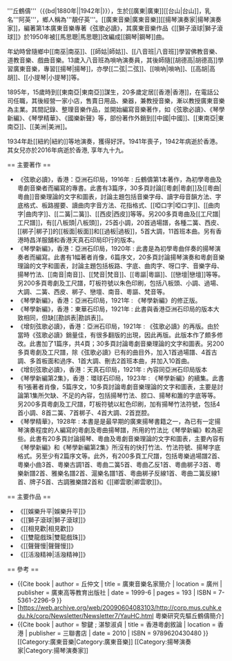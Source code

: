 '''丘鶴儔'''（{{bd|1880年||1942年|}}），生於[[廣東|廣東]][[台山|台山]]，乳名'''阿英'''，鄉人稱為'''靚仔英'''。[[廣東音樂|廣東音樂]][[揚琴演奏家|揚琴演奏家]]，編著第1本廣東音樂專著《弦歌必讀》，其廣東音樂作品《[[獅子滾球|獅子滾球]]》於1950年被[[馬思聰|馬思聰]]改編成[[鋼琴|鋼琴]]曲。

年幼時曾隨鄉中[[南巫|南巫]]、[[師姑|師姑]]、[[八音班|八音班]]學習佛教音樂、道教音樂、戲曲音樂。13歲入八音班為嗩吶演奏員，其後師隨[[胡德高|胡德高]]學習廣東音樂，專習[[揚琴|揚琴]]，亦學[[二弦|二弦]]、[[嗩吶|嗩吶]]、[[高胡|高胡]]、[[小提琴|小提琴]]等。

1895年，15歲時到[[東南亞|東南亞]]謀生，20多歲定居[[香港|香港]]，在電話公司任職，其後經營一家小店，售賣日用品、樂器，兼教授音樂，漸以教授廣東音樂為主業。其間記錄、整理音樂作品，並開始編寫音樂著作，如《弦歌必讀》、《琴學新編》、《琴學精華》、《國樂新聲》等，部份著作外銷到[[中國|中國]]、[[東南亞|東南亞]]、[[美洲|美洲]]。

1934年赴[[紐約|紐約]]等地演奏，獲得好評。1941年喪子，1942年病逝於香港。  其女兒亦於2016年病逝於香港, 享年九十九。

== 主要著作 ==

* 《弦歌必讀》，香港：亞洲石印局，1916年
: 丘鶴儔第1本著作，為初學粵曲及粵劇音樂者而編寫的專書。此書有3篇序，30多頁討論[[粵劇|粵劇]]及[[粵曲|粵曲]]音樂理論的文字和圖表，討論主題包括音樂字母、讀字母音韻方法、字底格式、板路握要、讀曲肉字音方法、花指格式、[[啞口字|啞口字]]、[[曲肉字|曲肉字]]、[[二簧|二簧]]、[[西皮|西皮]]等等。另200多頁粵曲及[[工尺譜|工尺譜]]，有[[八板頭|八板頭]]，25首小調，20首過場譜，各種二簧、西皮、[[梆子|梆子]]的[[板面|板面]]和[[過板|過板]]，5首大調，11首班本曲。另有香港時昌洋服舖和香港天真石印局印行的版本。
* 《琴學新編》，香港：亞洲石印局，1920年
: 此書是為初學粵曲伴奏的揚琴演奏者而編寫。此書有1幅著者肖像，6篇序文，20多頁討論揚琴演奏和粵劇音樂理論的文字和圖表，討論主題包括板路、字底、曲肉字、呀口字、音樂字母、揚琴竹法、[[南音|南音]]、[[梵音|梵音]]、[[粵謳|粵謳]]、[[戀壇|戀壇]]等等。另200多頁粵劇及工尺譜，叮板符號以朱色印刷，包括八板頭、小調、過場、大調、二簧、西皮、梆子、戀壇、南音、粵謳、梵音等。
* 《琴學新編》，香港：亞洲石印局，1921年
: 《琴學新編》的修正版。
* 《琴學新編》，香港：東華石印局，1921年
: 此書與香港亞洲石印局的版本大致相同，但缺[[勘誤表|勘誤表]]。
* 《增刻弦歌必讀》，香港：亞洲石印局，1921年
: 《弦歌必讀》的再版。由於當時《弦歌必讀》銷量佳，有很多翻版的出現，因此再版。此版本作了頗多修改。此書加了1篇序，共4頁；30多頁討論粵劇音樂理論的文字和圖表。另200多頁粵劇及工尺譜，除《弦歌必讀》已有的曲目外，加入1首過場譜、4首古調、多首板面和過序、1首大調、刪去2首班本曲，并加入10首曲。
* 《增刻弦歌必讀》，香港：天真石印局，1921年
: 內容同亞洲石印局版本
* 《琴學新編第2集》，香港：環球石印局，1923年
: 《琴學新編》的續集。此書有1張著者肖像，5篇序文，10多頁討論粵劇音樂理論的文字和圖表，主要是討論第1集所欠缺、不足的內容，包括揚琴竹法、腔口、揚琴和簫的字底等等。另200多頁粵劇及工尺譜，叮板符號以紅色印刷，加有揚琴竹法符號，包括4首小調、8首二簧、7首梆子、4首大調、2首崑腔。
* 《琴學精華》，1928年
: 本書是是最早期的廣東揚琴書籍之一，為已有一定揚琴演奏程度的人編寫的粵劇及粵曲揚琴譜，所用的竹法比《琴學新編》較為密些。此書有20多頁討論揚琴、粵曲及粵劇音樂理論的文字和圖表，主要內容有《琴學新編》和《琴學新編第2集》所沒有的快打竹法、竹法符號、揚琴字底格式。另至少有2篇序文等。此外，有200多頁工尺譜，包括粵樂過場譜2首、粵樂小曲3首、粵樂古調1首、粵曲二簧5首、粵曲乙反1首、粵曲梆子3首、粵樂新譜2首、雅樂名譜2首、滬樂名譜1首、粵曲梆子反線1首、粵曲二簧反線1首、牌子5首、古調雅樂譜2首和《[[卿雲歌|卿雲歌]]》。

== 主要作品 ==

* 《[[娛樂升平|娛樂升平]]》
* 《[[獅子滾球|獅子滾球]]》
* 《[[相見歡|相見歡]]》
* 《[[雙龍戲珠|雙龍戲珠]]》
* 《[[聲聲慢|聲聲慢]]》
* 《[[活潑精神|活潑精神]]》

== 參考 ==
* {{Cite book | author = 丘仲文 | title = 廣東音樂名家簡介 | location = 廣州 | publisher = 廣東高等教育出版社 | date = 1999-6 | pages = 193 | ISBN = 7-5361-2296-9 }}
* [https://web.archive.org/web/20090604083103/http://corp.mus.cuhk.edu.hk/corp/Newsletter/Newsletter7/YauHC.html 粵樂研究先驅丘鶴儔簡介]
* {{Cite book | author = 黎鍵 ; 湛黎淑貞 | title = 香港粵劇敘論 | location = 香港 | publisher = 三聯書店 | date = 2010 | ISBN = 9789620430480 }}
[[Category:廣東音樂|Category:廣東音樂]]
[[Category:揚琴演奏家|Category:揚琴演奏家]]